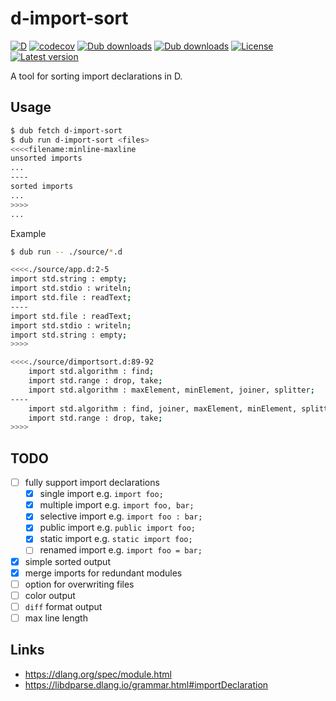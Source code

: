 # d-import-sort

[![D](https://github.com/ShigekiKarita/d-import-sort/actions/workflows/d.yml/badge.svg)](https://github.com/ShigekiKarita/d-import-sort/actions/workflows/d.yml)
[![codecov](https://codecov.io/gh/ShigekiKarita/d-import-sort/branch/master/graph/badge.svg?token=9X68LYF7IL)](https://codecov.io/gh/ShigekiKarita/d-import-sort)
[![Dub downloads](https://img.shields.io/dub/dt/d-import-sort.svg)](http://code.dlang.org/packages/d-import-sort)
[![Dub downloads](https://img.shields.io/dub/dm/d-import-sort.svg)](http://code.dlang.org/packages/d-import-sort)
[![License](https://img.shields.io/dub/l/d-import-sort.svg)](http://code.dlang.org/packages/d-import-sort)
[![Latest version](https://img.shields.io/dub/v/d-import-sort.svg)](http://code.dlang.org/packages/d-import-sort)


A tool for sorting import declarations in D.

## Usage

```bash
$ dub fetch d-import-sort
$ dub run d-import-sort <files>
<<<<filename:minline-maxline
unsorted imports
...
----
sorted imports
...
>>>>
...
```

Example

```bash
$ dub run -- ./source/*.d

<<<<./source/app.d:2-5
import std.string : empty;
import std.stdio : writeln;
import std.file : readText;
----
import std.file : readText;
import std.stdio : writeln;
import std.string : empty;
>>>>

<<<<./source/dimportsort.d:89-92
    import std.algorithm : find;
    import std.range : drop, take;
    import std.algorithm : maxElement, minElement, joiner, splitter;
----
    import std.algorithm : find, joiner, maxElement, minElement, splitter;
    import std.range : drop, take;
>>>>
```

## TODO

- [ ] fully support import declarations
  - [x] single import e.g. `import foo;`
  - [x] multiple import e.g. `import foo, bar;`
  - [x] selective import e.g. `import foo : bar;`
  - [x] public import e.g. `public import foo;`
  - [x] static import e.g. `static import foo;`
  - [ ] renamed import e.g. `import foo = bar;`
- [x] simple sorted output
- [x] merge imports for redundant modules
- [ ] option for overwriting files
- [ ] color output
- [ ] `diff` format output
- [ ] max line length

## Links

- https://dlang.org/spec/module.html
- https://libdparse.dlang.io/grammar.html#importDeclaration
